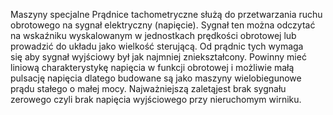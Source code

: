Maszyny specjalne
Prądnice tachometryczne służą do przetwarzania ruchu obrotowego na sygnał elektryczny (napięcie). Sygnał ten można odczytać na wskaźniku wyskalowanym w jednostkach prędkości obrotowej lub prowadzić do układu jako wielkość sterującą. Od prądnic tych wymaga się aby sygnał wyjściowy był jak najmniej zniekształcony. Powinny mieć liniową charakterystykę napięcia w funkcji obrotowej i możliwie małą pulsację napięcia dlatego budowane są jako maszyny wielobiegunowe prądu stałego o małej mocy. Najważniejszą zaletąjest brak sygnału zerowego czyli brak napięcia wyjściowego przy nieruchomym wirniku. 



